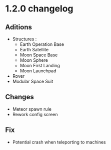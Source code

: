 # 1.2.0 changelog

## Aditions
- Structures :
  - Earth Operation Base
  - Earth Satellite
  - Moon Space Base
  - Moon Sphere
  - Moon First Landing
  - Moon Launchpad
- Rover
- Modular Space Suit

## Changes
- Meteor spawn rule
- Rework config screen

## Fix
- Potential crash when teleporting to machines

